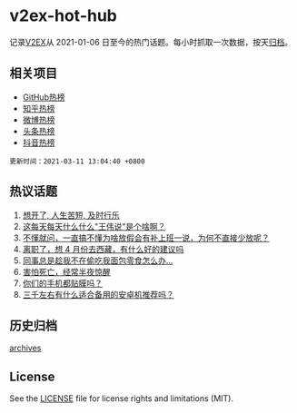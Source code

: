 # v2ex-hot-hub

 记录[V2EX](https://www.v2ex.com/)从 2021-01-06 日至今的热门话题。每小时抓取一次数据，按天[归档](archives)。
 
 ## 相关项目

- [GitHub热榜](https://github.com/lonnyzhang423/github-hot-hub)
- [知乎热榜](https://github.com/lonnyzhang423/zhihu-hot-hub)
- [微博热榜](https://github.com/lonnyzhang423/weibo-hot-hub)
- [头条热榜](https://github.com/lonnyzhang423/toutiao-hot-hub)
- [抖音热榜](https://github.com/lonnyzhang423/douyin-hot-hub)


 `更新时间：2021-03-11 13:04:40 +0800`

## 热议话题

1. [想开了, 人生苦短, 及时行乐](https://www.v2ex.com/t/760366)
1. [这每天每天什么什么"王伟说"是个啥啊？](https://www.v2ex.com/t/760532)
1. [不懂就问，一直搞不懂为啥放假会有补上班一说，为何不直接少放呢？](https://www.v2ex.com/t/760315)
1. [离职了，想 4 月份去西藏，有什么好的建议吗](https://www.v2ex.com/t/760361)
1. [同事总是趁我不在偷吃我面包零食怎么办...](https://www.v2ex.com/t/760596)
1. [害怕死亡，经常半夜惊醒](https://www.v2ex.com/t/760490)
1. [你们的手机都贴膜吗？](https://www.v2ex.com/t/760554)
1. [三千左右有什么适合备用的安卓机推荐吗？](https://www.v2ex.com/t/760533)

## 历史归档

[archives](archives)

## License

See the [LICENSE](LICENSE) file for license rights and limitations (MIT).
